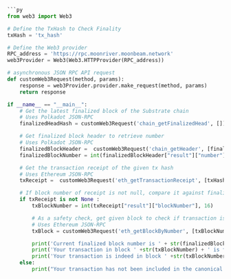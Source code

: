 ```py
```py
from web3 import Web3

# Define the TxHash to Check Finality
txHash = 'tx_hash'

# Define the Web3 provider
RPC_address = 'https://rpc.moonriver.moonbeam.network'
web3Provider = Web3(Web3.HTTPProvider(RPC_address))

# asynchronous JSON RPC API request
def customWeb3Request(method, params):
    response = web3Provider.provider.make_request(method, params)
    return response

if __name__ == "__main__":
    # Get the latest finalized block of the Substrate chain
    # Uses Polkadot JSON-RPC
    finalizedHeadHash = customWeb3Request('chain_getFinalizedHead', [])

    # Get finalized block header to retrieve number
    # Uses Polkadot JSON-RPC
    finalizedBlockHeader =  customWeb3Request('chain_getHeader', [finalizedHeadHash["result"]])
    finalizedBlockNumber = int(finalizedBlockHeader["result"]["number"], 16)

    # Get the transaction receipt of the given tx hash
    # Uses Ethereum JSON-RPC
    txReceipt =  customWeb3Request('eth_getTransactionReceipt', [txHash])

    # If block number of receipt is not null, compare it against finalized head
    if txReceipt is not None :
        txBlockNumber = int(txReceipt["result"]["blockNumber"], 16)

        # As a safety check, get given block to check if transaction is included
        # Uses Ethereum JSON-RPC
        txBlock = customWeb3Request('eth_getBlockByNumber', [txBlockNumber, bool(0)])

        print('Current finalized block number is ' + str(finalizedBlockNumber))
        print('Your transaction in block ' +str(txBlockNumber) + ' is finalized? ' + str(finalizedBlockNumber >= txBlockNumber))
        print('Your transaction is indeed in block ' +str(txBlockNumber) + '? ' + str(txHash in txBlock["result"]["transactions"]) )
    else:
        print("Your transaction has not been included in the canonical chain")
```